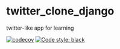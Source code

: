 # twitter_clone_django
twitter-like app for learning

[![codecov](https://codecov.io/gh/demigorrgon/twitter_clone_django/branch/main/graph/badge.svg?token=9ESNX8YOVN)](https://codecov.io/gh/demigorrgon/twitter_clone_django)
[![Code style: black](https://img.shields.io/badge/code%20style-black-000000.svg)](https://github.com/psf/black)
